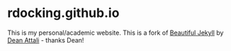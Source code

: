 # rdocking.github.io

This is my personal/academic website. This is a fork of [Beautiful Jekyll](http://deanattali.com/beautiful-jekyll/) by [Dean Attali](http://deanattali.com/beautiful-jekyll/) - thanks Dean!
